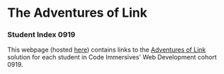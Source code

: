 # The Adventures of Link
### Student Index 0919

This webpage (hosted [here](https://ci-wdi-0900.github.io/the-adventures-of-link-student-index-0919)) contains links to the [Adventures of Link](https://github.com/ci-wdi-0900/the-adventures-of-link) solution for each student in Code Immersives' Web Development cohort 0919.